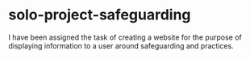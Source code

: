 # solo-project-safeguarding
I have been assigned the task of creating a website for the purpose of displaying information to a user around safeguarding and practices.
